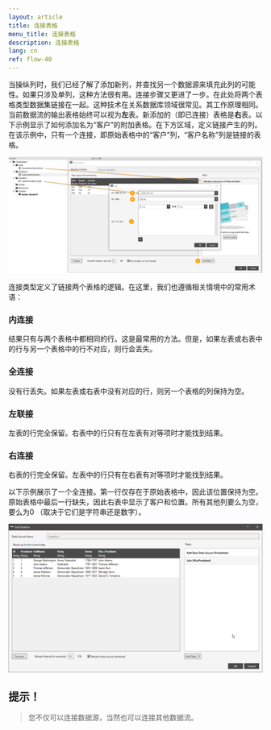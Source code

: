 ```yaml
---
layout: article
title: 连接表格
menu_title: 连接表格
description: 连接表格
lang: cn
ref: flow-40
---
```

当操纵列时，我们已经了解了添加新列，并查找另一个数据源来填充此列的可能性。如果只涉及单列，这种方法很有用。连接步骤又更进了一步。在此处将两个表格类型数据集链接在一起。这种技术在关系数据库领域很常见。其工作原理相同。当前数据流的输出表格始终可以视为**左**表。新添加的（即已连接）表格是**右**表。以下示例显示了如何添加名为“客户”的附加表格。在下方区域，定义链接产生的列。在该示例中，只有一个连接，即原始表格中的“客户”列，“客户名称”列是链接的表格。

![Join Data](/assets/images/dataflows/dataflows-join01.png)

连接类型定义了链接两个表格的逻辑。在这里，我们也遵循相关情境中的常用术语：

### 内连接

结果只有与两个表格中都相同的行。这是最常用的方法。但是，如果左表或右表中的行与另一个表格中的行不对应，则行会丢失。

### 全连接

没有行丢失。如果左表或右表中没有对应的行，则另一个表格的列保持为空。

### 左联接

左表的行完全保留。右表中的行只有在左表有对等项时才能找到结果。

### 右连接

右表的行完全保留。左表中的行只有在右表有对等项时才能找到结果。


以下示例展示了一个全连接。第一行仅存在于原始表格中，因此该位置保持为空。原始表格中最后一行缺失，因此右表中显示了客户和位置。所有其他列要么为空，要么为0 （取决于它们是字符串还是数字）。

![Join Data](/assets/images/dataflows/dataflows-join02.png)

## 提示！
>
>您不仅可以连接数据源，当然也可以连接其他数据流。
